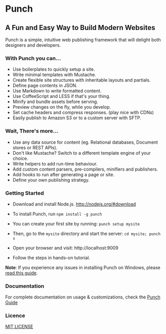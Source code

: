 # Punch
## A Fun and Easy Way to Build Modern Websites

Punch is a simple, intuitive web publishing framework that will delight both designers and developers.

### With Punch you can...

* Use boilerplates to quickly setup a site. 
* Write minimal templates with Mustache.
* Create flexible site structures with inheritable layouts and partials.
* Define page contents in JSON.
* Use Markdown to write formatted content.
* Use CoffeeScript and LESS if that's your thing.
* Minify and bundle assets before serving.
* Preview changes on the fly, while you develop.
* Set cache headers and compress responses. (play nice with CDNs)
* Easily publish to Amazon S3 or to a custom server with SFTP.

### Wait, There's more...

* Use any data source for content (eg. Relational databases, Document stores or REST APIs).
* Don't like Mustache? Switch to a different template engine of your choice. 
* Write helpers to add run-time behaviour.
* Add custom content parsers, pre-compilers, minifiers and publishers.
* Add hooks to run after generating a page or site.
* Define your own publishing strategy.

### Getting Started

* Download and install Node.js. http://nodejs.org/#download 

* To install Punch, run `npm install -g punch`

* You can create your first site by running: `punch setup mysite`

* Then, go to the `mysite` directory and start the server: `cd mysite; punch s`

* Open your browser and visit: http://localhost:9009

* Follow the steps in hands-on tutorial.

**Note**: If you experience any issues in installing Punch on Windows, please [read this guide](https://github.com/laktek/punch/wiki/Installing-on-Windows).

### Documentation

For complete documentation on usage & customizations, check the [Punch Guide](https://github.com/laktek/punch/wiki)

### Licence

[MIT LICENSE](https://github.com/laktek/punch/blob/master/LICENSE)

